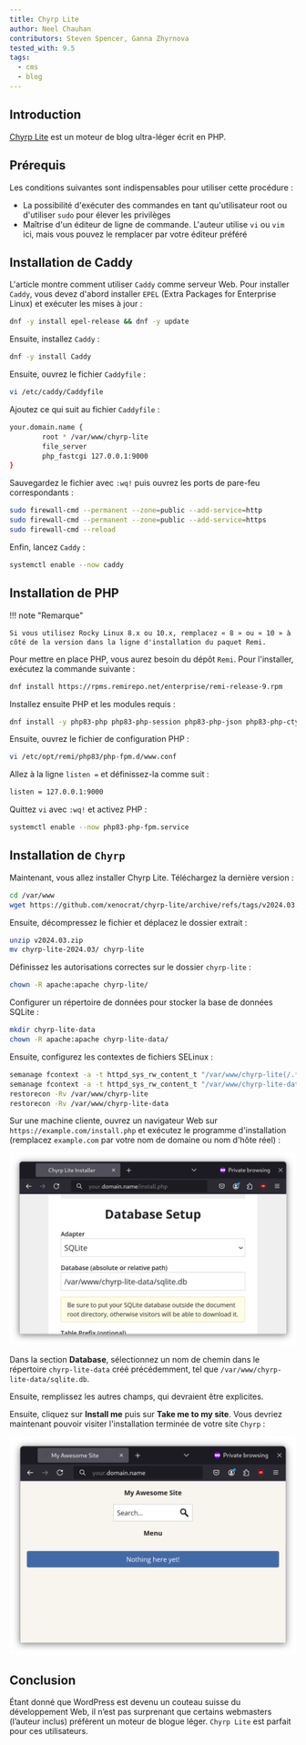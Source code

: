 ```yaml
---
title: Chyrp Lite
author: Neel Chauhan
contributors: Steven Spencer, Ganna Zhyrnova
tested_with: 9.5
tags:
  - cms
  - blog
---
```


## Introduction

[Chyrp Lite](https://chyrplite.net/) est un moteur de blog ultra-léger écrit en PHP.

## Prérequis

Les conditions suivantes sont indispensables pour utiliser cette procédure :

- La possibilité d'exécuter des commandes en tant qu'utilisateur root ou d'utiliser `sudo` pour élever les privilèges
- Maîtrise d'un éditeur de ligne de commande. L'auteur utilise `vi` ou `vim` ici, mais vous pouvez le remplacer par votre éditeur préféré

## Installation de Caddy

L'article montre comment utiliser `Caddy` comme serveur Web. Pour installer `Caddy`, vous devez d'abord installer `EPEL` (Extra Packages for Enterprise Linux) et exécuter les mises à jour :

```bash
dnf -y install epel-release && dnf -y update
```

Ensuite, installez `Caddy` :

```bash
dnf -y install Caddy
```

Ensuite, ouvrez le fichier `Caddyfile` :

```bash
vi /etc/caddy/Caddyfile
```

Ajoutez ce qui suit au fichier `Caddyfile` :

```bash
your.domain.name {
        root * /var/www/chyrp-lite
        file_server
        php_fastcgi 127.0.0.1:9000
}
```

Sauvegardez le fichier avec `:wq!` puis ouvrez les ports de pare-feu correspondants :

```bash
sudo firewall-cmd --permanent --zone=public --add-service=http
sudo firewall-cmd --permanent --zone=public --add-service=https
sudo firewall-cmd --reload
```

Enfin, lancez `Caddy` :

```bash
systemctl enable --now caddy
```

## Installation de PHP

!!! note "Remarque"

```
Si vous utilisez Rocky Linux 8.x ou 10.x, remplacez « 8 » ou « 10 » à côté de la version dans la ligne d'installation du paquet Remi. 
```

Pour mettre en place PHP, vous aurez besoin du dépôt `Remi`. Pour l'installer, exécutez la commande suivante :

```bash
dnf install https://rpms.remirepo.net/enterprise/remi-release-9.rpm
```

Installez ensuite PHP et les modules requis :

```bash
dnf install -y php83-php php83-php-session php83-php-json php83-php-ctype php83-php-filter php83-php-libxml php83-php-simplexml php83-php-mbstring php83-php-pdo php83-php-curl
```

Ensuite, ouvrez le fichier de configuration PHP :

```bash
vi /etc/opt/remi/php83/php-fpm.d/www.conf
```

Allez à la ligne `listen =` et définissez-la comme suit :

```bash
listen = 127.0.0.1:9000
```

Quittez `vi` avec `:wq!` et activez PHP :

```bash
systemctl enable --now php83-php-fpm.service
```

## Installation de `Chyrp`

Maintenant, vous allez installer Chyrp Lite. Téléchargez la dernière version :

```bash
cd /var/www
wget https://github.com/xenocrat/chyrp-lite/archive/refs/tags/v2024.03.zip
```

Ensuite, décompressez le fichier et déplacez le dossier extrait :

```bash
unzip v2024.03.zip
mv chyrp-lite-2024.03/ chyrp-lite
```

Définissez les autorisations correctes sur le dossier `chyrp-lite` :

```bash
chown -R apache:apache chyrp-lite/
```

Configurer un répertoire de données pour stocker la base de données SQLite :

```bash
mkdir chyrp-lite-data
chown -R apache:apache chyrp-lite-data/
```

Ensuite, configurez les contextes de fichiers SELinux :

```bash
semanage fcontext -a -t httpd_sys_rw_content_t "/var/www/chyrp-lite(/.*)?"
semanage fcontext -a -t httpd_sys_rw_content_t "/var/www/chyrp-lite-data(/.*)?"
restorecon -Rv /var/www/chyrp-lite
restorecon -Rv /var/www/chyrp-lite-data
```

Sur une machine cliente, ouvrez un navigateur Web sur `https://example.com/install.php` et exécutez le programme d'installation (remplacez `example.com` par votre nom de domaine ou nom d'hôte réel) :

![Chyrp Lite Setup](../images/chyrp_lite_setup.png)

Dans la section **Database**, sélectionnez un nom de chemin dans le répertoire `chyrp-lite-data` créé précédemment, tel que `/var/www/chyrp-lite-data/sqlite.db`.

Ensuite, remplissez les autres champs, qui devraient être explicites.

Ensuite, cliquez sur **Install me** puis sur **Take me to my site**. Vous devriez maintenant pouvoir visiter l'installation terminée de votre site `Chyrp` :

![Chyrp Lite](../images/chyrp_lite.png)

## Conclusion

Étant donné que WordPress est devenu un couteau suisse du développement Web, il n’est pas surprenant que certains webmasters (l’auteur inclus) préfèrent un moteur de blogue léger. `Chyrp Lite` est parfait pour ces utilisateurs.
